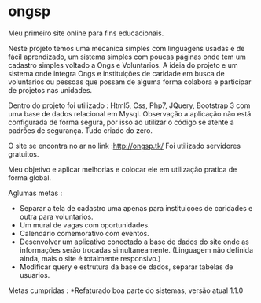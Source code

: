 # ongsp
Meu primeiro site online para fins educacionais.

Neste projeto temos uma mecanica simples com linguagens usadas e de fácil aprendizado, um sistema simples com poucas páginas onde tem um 
cadastro simples voltado a Ongs e Voluntarios.
A ideia do projeto e um sistema onde integra Ongs e instituições de caridade em busca de voluntarios ou pessoas que possam de alguma forma 
colabora e participar de projetos nas unidades.

Dentro do projeto foi utilizado : Html5, Css, Php7, JQuery, Bootstrap 3 com uma base de dados relacional em Mysql.
Observação a aplicação não está configurada de forma segura, por isso ao utilizar o código se atente a padrões de segurança.
Tudo criado do zero.

O site se encontra no ar no link :http://ongsp.tk/
Foi utilizado servidores gratuitos.

Meu objetivo e aplicar melhorias e colocar ele em utilização pratica de forma global.

Aglumas metas :
* Separar a tela de cadastro uma apenas para instituiçoes de caridades e outra para voluntarios.
* Um mural de vagas com oportunidades.
* Calendário comemorativo com eventos.
* Desenvolver um aplicativo conectado a base de dados do site onde as informações serão trocadas simultaneamente. (Linguagem não definida 
ainda, mais o site é totalmente responsivo.) 
* Modificar query e estrutura da base de dados, separar tabelas de usuarios.

Metas cumpridas :
*Refaturado boa parte do sistemas, versão atual 1.1.0
